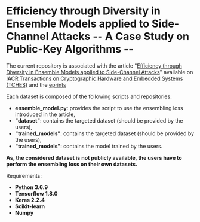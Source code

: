 # Efficiency through Diversity in Ensemble Models applied to Side-Channel Attacks -- A Case Study on Public-Key Algorithms --
The current repository is associated with the article "<a href='https://eprint.iacr.org/2021/909'>Efficiency through Diversity in Ensemble Models applied to Side-Channel Attacks</a>" available on <a href='https://tches.iacr.org/index.php/TCHES/index'>IACR Transactions on Cryptographic Hardware and Embedded Systems (TCHES)</a> and the <a href='https://eprint.iacr.org/2021/909'>eprints</a>

Each dataset is composed of the following scripts and repositories:
- <b>ensemble_model.py</b>: provides the script to use the ensembling loss introduced in the article,
- <b>"dataset"</b>: contains the targeted dataset (should be provided by the users),
- <b>"trained_models"</b>: contains the targeted dataset (should be provided by the users),
- <b>"trained_models"</b>: contains the model trained by the users.

<b>As, the considered dataset is not publicly available, the users have to perform the ensembling loss on their own datasets.</b>

</b>Requirements:</b>
- <b>Python 3.6.9</b>
- <b>Tensorflow 1.8.0</b>
- <b>Keras 2.2.4</b>
- <b>Scikit-learn</b>
- <b>Numpy</b>

